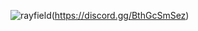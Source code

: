 ![rayfield](https://user-images.githubusercontent.com/125484035/222185476-3a946a69-a2b9-4fbe-a756-67fdf1238b8b.png)(https://discord.gg/BthGcSmSez)
